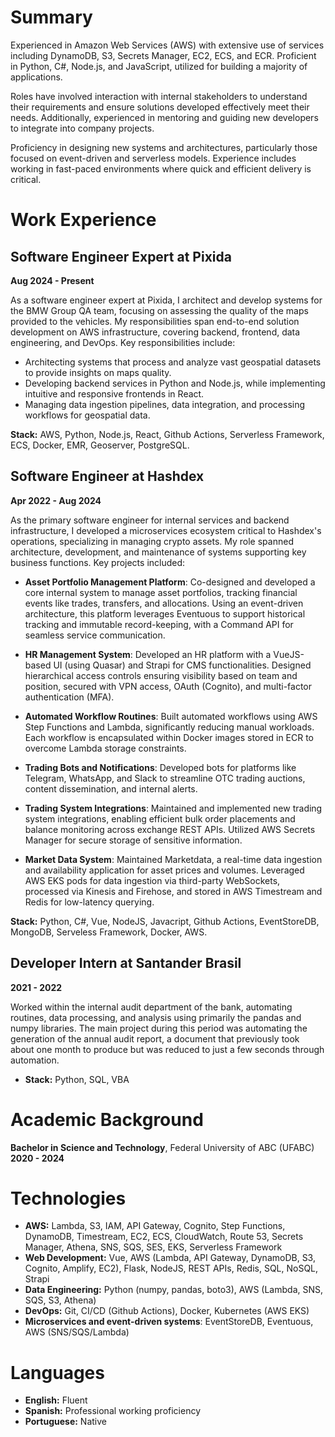 # Summary
Experienced in Amazon Web Services (AWS) with extensive use of services including DynamoDB, S3, Secrets Manager, EC2, ECS, and ECR. Proficient in Python, C#, Node.js, and JavaScript, utilized for building a majority of applications.

Roles have involved interaction with internal stakeholders to understand their requirements and ensure solutions developed effectively meet their needs. Additionally, experienced in mentoring and guiding new developers to integrate into company projects.

Proficiency in designing new systems and architectures, particularly those focused on event-driven and serverless models. Experience includes working in fast-paced environments where quick and efficient delivery is critical.

# Work Experience

## Software Engineer Expert at Pixida
**Aug 2024 - Present**

As a software engineer expert at Pixida, I architect and develop systems for the BMW Group QA team, focusing on assessing the quality of the maps provided to the vehicles. My responsibilities span end-to-end solution development on AWS infrastructure, covering backend, frontend, data engineering, and DevOps. Key responsibilities include:

- Architecting systems that process and analyze vast geospatial datasets to provide insights on maps quality.
- Developing backend services in Python and Node.js, while implementing intuitive and responsive frontends in React.
- Managing data ingestion pipelines, data integration, and processing workflows for geospatial data.

**Stack:** AWS, Python, Node.js, React, Github Actions, Serverless Framework, ECS, Docker, EMR, Geoserver, PostgreSQL.

## Software Engineer at Hashdex
**Apr 2022 - Aug 2024**

As the primary software engineer for internal services and backend infrastructure, I developed a microservices ecosystem critical to Hashdex's operations, specializing in managing crypto assets. My role spanned architecture, development, and maintenance of systems supporting key business functions. Key projects included:

- **Asset Portfolio Management Platform**: Co-designed and developed a core internal system to manage asset portfolios, tracking financial events like trades, transfers, and allocations. Using an event-driven architecture, this platform leverages Eventuous to support historical tracking and immutable record-keeping, with a Command API for seamless service communication.

- **HR Management System**: Developed an HR platform with a VueJS-based UI (using Quasar) and Strapi for CMS functionalities. Designed hierarchical access controls ensuring visibility based on team and position, secured with VPN access, OAuth (Cognito), and multi-factor authentication (MFA).

- **Automated Workflow Routines**: Built automated workflows using AWS Step Functions and Lambda, significantly reducing manual workloads. Each workflow is encapsulated within Docker images stored in ECR to overcome Lambda storage constraints.

- **Trading Bots and Notifications**: Developed bots for platforms like Telegram, WhatsApp, and Slack to streamline OTC trading auctions, content dissemination, and internal alerts.

- **Trading System Integrations**: Maintained and implemented new trading system integrations, enabling efficient bulk order placements and balance monitoring across exchange REST APIs. Utilized AWS Secrets Manager for secure storage of sensitive information.

- **Market Data System**: Maintained Marketdata, a real-time data ingestion and availability application for asset prices and volumes. Leveraged AWS EKS pods for data ingestion via third-party WebSockets, processed via Kinesis and Firehose, and stored in AWS Timestream and Redis for low-latency querying.

**Stack:**  Python, C#, Vue, NodeJS, Javacript, Github Actions, EventStoreDB, MongoDB, Serveless Framework, Docker, AWS.
  
## Developer Intern at Santander Brasil
**2021 - 2022**

Worked within the internal audit department of the bank, automating routines, data processing, and analysis using primarily the pandas and numpy libraries. The main project during this period was automating the generation of the annual audit report, a document that previously took about one month to produce but was reduced to just a few seconds through automation.
  - **Stack:** Python, SQL, VBA

# Academic Background
**Bachelor in Science and Technology**, Federal University of ABC (UFABC)  
**2020 - 2024**

# Technologies
- **AWS:** Lambda, S3, IAM, API Gateway, Cognito, Step Functions, DynamoDB, Timestream, EC2, ECS, CloudWatch, Route 53, Secrets Manager, Athena, SNS, SQS, SES, EKS, Serverless Framework
- **Web Development:** Vue, AWS (Lambda, API Gateway, DynamoDB, S3, Cognito, Amplify, EC2), Flask, NodeJS, REST APIs, Redis, SQL, NoSQL, Strapi
- **Data Engineering:** Python (numpy, pandas, boto3), AWS (Lambda, SNS, SQS, S3, Athena)
- **DevOps:** Git, CI/CD (Github Actions), Docker, Kubernetes (AWS EKS)
- **Microservices and event-driven systems**: EventStoreDB, Eventuous, AWS (SNS/SQS/Lambda)

# Languages
- **English:** Fluent
- **Spanish:** Professional working proficiency
- **Portuguese:** Native
